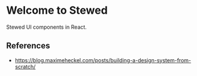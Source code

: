 # Welcome to Stewed

Stewed UI components in React.

## References
- https://blog.maximeheckel.com/posts/building-a-design-system-from-scratch/
